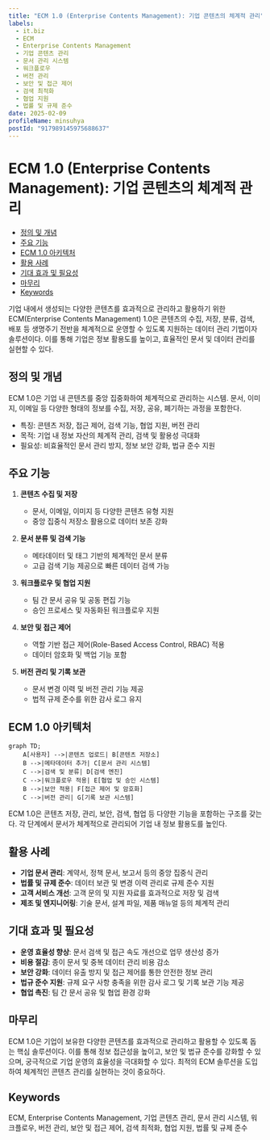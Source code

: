```yaml
---
title: "ECM 1.0 (Enterprise Contents Management): 기업 콘텐츠의 체계적 관리"
labels:
  - it.biz
  - ECM
  - Enterprise Contents Management
  - 기업 콘텐츠 관리
  - 문서 관리 시스템
  - 워크플로우
  - 버전 관리
  - 보안 및 접근 제어
  - 검색 최적화
  - 협업 지원
  - 법률 및 규제 준수
date: 2025-02-09
profileName: minsuhya
postId: "917989145975688637"
---
```


# ECM 1.0 (Enterprise Contents Management): 기업 콘텐츠의 체계적 관리

<!-- mtoc-start -->

- [정의 및 개념](#정의-및-개념)
- [주요 기능](#주요-기능)
- [ECM 1.0 아키텍처](#ecm-10-아키텍처)
- [활용 사례](#활용-사례)
- [기대 효과 및 필요성](#기대-효과-및-필요성)
- [마무리](#마무리)
- [Keywords](#keywords)

<!-- mtoc-end -->

기업 내에서 생성되는 다양한 콘텐츠를 효과적으로 관리하고 활용하기 위한 ECM(Enterprise Contents Management) 1.0은 콘텐츠의 수집, 저장, 분류, 검색, 배포 등 생명주기 전반을 체계적으로 운영할 수 있도록 지원하는 데이터 관리 기법이자 솔루션이다. 이를 통해 기업은 정보 활용도를 높이고, 효율적인 문서 및 데이터 관리를 실현할 수 있다.

## 정의 및 개념

ECM 1.0은 기업 내 콘텐츠를 중앙 집중화하여 체계적으로 관리하는 시스템. 문서, 이미지, 이메일 등 다양한 형태의 정보를 수집, 저장, 공유, 폐기하는 과정을 포함한다.

- 특징: 콘텐츠 저장, 접근 제어, 검색 기능, 협업 지원, 버전 관리
- 목적: 기업 내 정보 자산의 체계적 관리, 검색 및 활용성 극대화
- 필요성: 비효율적인 문서 관리 방지, 정보 보안 강화, 법규 준수 지원

## 주요 기능

1. **콘텐츠 수집 및 저장**

   - 문서, 이메일, 이미지 등 다양한 콘텐츠 유형 지원
   - 중앙 집중식 저장소 활용으로 데이터 보존 강화

2. **문서 분류 및 검색 기능**

   - 메타데이터 및 태그 기반의 체계적인 문서 분류
   - 고급 검색 기능 제공으로 빠른 데이터 검색 가능

3. **워크플로우 및 협업 지원**

   - 팀 간 문서 공유 및 공동 편집 기능
   - 승인 프로세스 및 자동화된 워크플로우 지원

4. **보안 및 접근 제어**

   - 역할 기반 접근 제어(Role-Based Access Control, RBAC) 적용
   - 데이터 암호화 및 백업 기능 포함

5. **버전 관리 및 기록 보관**
   - 문서 변경 이력 및 버전 관리 기능 제공
   - 법적 규제 준수를 위한 감사 로그 유지

## ECM 1.0 아키텍처

```mermaid
graph TD;
    A[사용자] -->|콘텐츠 업로드| B[콘텐츠 저장소]
    B -->|메타데이터 추가| C[문서 관리 시스템]
    C -->|검색 및 분류| D[검색 엔진]
    C -->|워크플로우 적용| E[협업 및 승인 시스템]
    B -->|보안 적용| F[접근 제어 및 암호화]
    C -->|버전 관리| G[기록 보관 시스템]
```

ECM 1.0은 콘텐츠 저장, 관리, 보안, 검색, 협업 등 다양한 기능을 포함하는 구조를 갖는다. 각 단계에서 문서가 체계적으로 관리되어 기업 내 정보 활용도를 높인다.

## 활용 사례

- **기업 문서 관리**: 계약서, 정책 문서, 보고서 등의 중앙 집중식 관리
- **법률 및 규제 준수**: 데이터 보관 및 변경 이력 관리로 규제 준수 지원
- **고객 서비스 개선**: 고객 문의 및 지원 자료를 효과적으로 저장 및 검색
- **제조 및 엔지니어링**: 기술 문서, 설계 파일, 제품 매뉴얼 등의 체계적 관리

## 기대 효과 및 필요성

- **운영 효율성 향상**: 문서 검색 및 접근 속도 개선으로 업무 생산성 증가
- **비용 절감**: 종이 문서 및 중복 데이터 관리 비용 감소
- **보안 강화**: 데이터 유출 방지 및 접근 제어를 통한 안전한 정보 관리
- **법규 준수 지원**: 규제 요구 사항 충족을 위한 감사 로그 및 기록 보관 기능 제공
- **협업 촉진**: 팀 간 문서 공유 및 협업 환경 강화

## 마무리

ECM 1.0은 기업이 보유한 다양한 콘텐츠를 효과적으로 관리하고 활용할 수 있도록 돕는 핵심 솔루션이다. 이를 통해 정보 접근성을 높이고, 보안 및 법규 준수를 강화할 수 있으며, 궁극적으로 기업 운영의 효율성을 극대화할 수 있다. 최적의 ECM 솔루션을 도입하여 체계적인 콘텐츠 관리를 실현하는 것이 중요하다.

## Keywords

ECM, Enterprise Contents Management, 기업 콘텐츠 관리, 문서 관리 시스템, 워크플로우, 버전 관리, 보안 및 접근 제어, 검색 최적화, 협업 지원, 법률 및 규제 준수